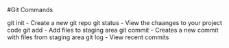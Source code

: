 #Git Commands 

git init - Create a new git repo
git status - View the chaanges to your project code
git add - Add files to staging area
git commit - Creates a new commit with files from staging area
git log - View recent commits